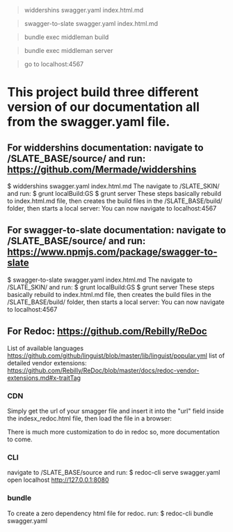 > widdershins swagger.yaml index.html.md

> swagger-to-slate swagger.yaml index.html.md

> bundle exec middleman build

> bundle exec middleman server

> go to localhost:4567

# This project build three different version of our documentation all from the swagger.yaml file.

## For widdershins documentation: navigate to /SLATE_BASE/source/ and run: https://github.com/Mermade/widdershins
$ widdershins swagger.yaml index.html.md
The navigate to /SLATE_SKIN/ and run:
$ grunt localBuild:GS
$ grunt server
These steps basically rebuild to index.html.md file, then creates the build files in the /SLATE_BASE/build/ folder, then starts a local server:
You can now navigate to localhost:4567

## For swagger-to-slate documentation: navigate to /SLATE_BASE/source/ and run: https://www.npmjs.com/package/swagger-to-slate
$ swagger-to-slate swagger.yaml index.html.md
The navigate to /SLATE_SKIN/ and run:
$ grunt localBuild:GS
$ grunt server
These steps basically rebuild to index.html.md file, then creates the build files in the /SLATE_BASE/build/ folder, then starts a local server:
You can now navigate to localhost:4567

## For Redoc: https://github.com/Rebilly/ReDoc

List of available languages https://github.com/github/linguist/blob/master/lib/linguist/popular.yml
list of detailed vendor extensions: https://github.com/Rebilly/ReDoc/blob/master/docs/redoc-vendor-extensions.md#x-traitTag

### CDN
Simply get the url of your smagger file and insert it into the "url" field inside the indesx_redoc.html file, then load the file in a browser:

There is much more customization to do in redoc so, more documentation to come.

### CLI

navigate to /SLATE_BASE/source and run: 
$ redoc-cli serve swagger.yaml
open localhost http://127.0.0.1:8080

### bundle

To create a zero dependency html file for redoc. run:
$ redoc-cli bundle swagger.yaml 


